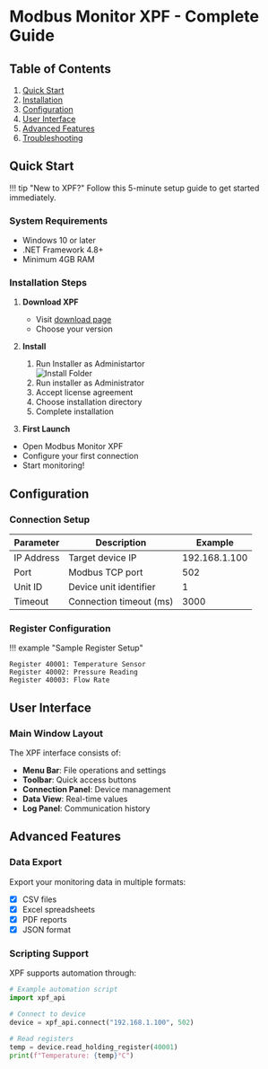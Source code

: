 
# Modbus Monitor XPF - Complete Guide


## Table of Contents

1. [Quick Start](#quick-start)
2. [Installation](#installation)
3. [Configuration](#configuration)
4. [User Interface](#user-interface)
5. [Advanced Features](#advanced-features)
6. [Troubleshooting](#troubleshooting)

## Quick Start

!!! tip "New to XPF?"
    Follow this 5-minute setup guide to get started immediately.
    

### System Requirements
- Windows 10 or later
- .NET Framework 4.8+
- Minimum 4GB RAM

### Installation Steps

1. **Download XPF**
   - Visit [download page](https://example.com/download)
   - Choose your version

2. **Install**
   1. Run Installer as Administartor        
        ![Install Folder](image-1.png)
   2. Run installer as Administrator
   3. Accept license agreement
   4. Choose installation directory
   5. Complete installation
3. **First Launch**
- Open Modbus Monitor XPF
- Configure your first connection
- Start monitoring!

## Configuration

### Connection Setup

| Parameter | Description | Example |
|-----------|-------------|---------|
| IP Address | Target device IP | 192.168.1.100 |
| Port | Modbus TCP port | 502 |
| Unit ID | Device unit identifier | 1 |
| Timeout | Connection timeout (ms) | 3000 |

### Register Configuration

!!! example "Sample Register Setup"
 ```
 Register 40001: Temperature Sensor
 Register 40002: Pressure Reading  
 Register 40003: Flow Rate
 ```

## User Interface

### Main Window Layout

The XPF interface consists of:

- **Menu Bar**: File operations and settings
- **Toolbar**: Quick access buttons
- **Connection Panel**: Device management
- **Data View**: Real-time values
- **Log Panel**: Communication history

## Advanced Features

### Data Export

Export your monitoring data in multiple formats:

- [x] CSV files
- [x] Excel spreadsheets  
- [x] PDF reports
- [x] JSON format

### Scripting Support

XPF supports automation through:

```python
# Example automation script
import xpf_api

# Connect to device
device = xpf_api.connect("192.168.1.100", 502)

# Read registers
temp = device.read_holding_register(40001)
print(f"Temperature: {temp}°C")
```
